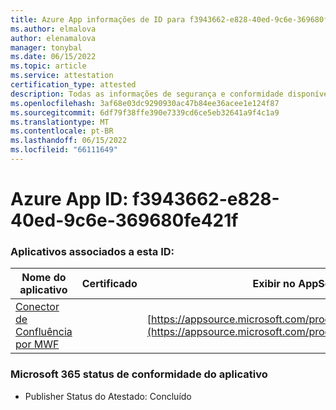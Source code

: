 ```yaml
---
title: Azure App informações de ID para f3943662-e828-40ed-9c6e-369680fe421f
ms.author: elmalova
author: elenamalova
manager: tonybal
ms.date: 06/15/2022
ms.topic: article
ms.service: attestation
certification_type: attested
description: Todas as informações de segurança e conformidade disponíveis para f3943662-e828-40ed-9c6e-369680fe421f.
ms.openlocfilehash: 3af68e03dc9290930ac47b84ee36acee1e124f87
ms.sourcegitcommit: 6df79f38ffe390e7339cd6ce5eb32641a9f4c1a9
ms.translationtype: MT
ms.contentlocale: pt-BR
ms.lasthandoff: 06/15/2022
ms.locfileid: "66111649"
---
```

# <a name="azure-app-id-f3943662-e828-40ed-9c6e-369680fe421f"></a>Azure App ID: f3943662-e828-40ed-9c6e-369680fe421f


### <a name="apps-associated-with-this-id"></a>Aplicativos associados a esta ID:
| **Nome do aplicativo** | **Certificado** | **Exibir no AppSource** |
|--------------|---------------|-----------------------|
| [Conector de Confluência por MWF](../forward/WA200001604.md) |  | [https://appsource.microsoft.com/product/office/WA200001604](https://appsource.microsoft.com/product/office/WA200001604) |

### <a name="microsoft-365-app-compliance-status"></a>Microsoft 365 status de conformidade do aplicativo
- Publisher Status do Atestado: Concluído
